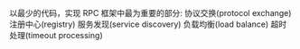 以最少的代码，实现 RPC 框架中最为重要的部分:
协议交换(protocol exchange)
注册中心(registry)
服务发现(service discovery)
负载均衡(load balance)
超时处理(timeout processing)
